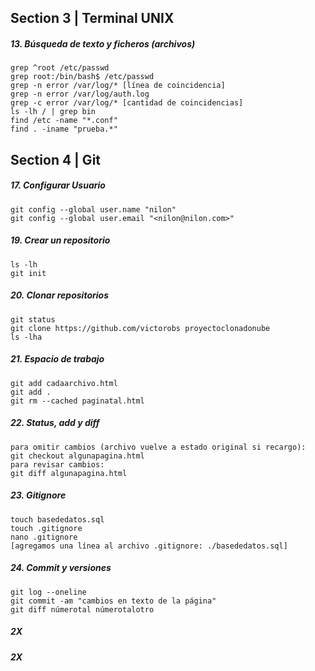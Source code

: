 ## Section 3 | Terminal UNIX

##### 13. Búsqueda de texto y ficheros (archivos)

    grep ^root /etc/passwd
    grep root:/bin/bash$ /etc/passwd
    grep -n error /var/log/* [línea de coincidencia]
    grep -n error /var/log/auth.log
    grep -c error /var/log/* [cantidad de coincidencias]
    ls -lh / | grep bin
    find /etc -name "*.conf"
    find . -iname "prueba.*"

## Section 4 | Git

##### 17. Configurar Usuario

    git config --global user.name "nilon"
    git config --global user.email "<nilon@nilon.com>"

##### 19. Crear un repositorio

    ls -lh
    git init

##### 20. Clonar repositorios

    git status
    git clone https://github.com/victorobs proyectoclonadonube
    ls -lha

##### 21. Espacio de trabajo

    git add cadaarchivo.html
    git add .
    git rm --cached paginatal.html


##### 22. Status, add y diff

    para omitir cambios (archivo vuelve a estado original si recargo):
    git checkout algunapagina.html
    para revisar cambios:
    git diff algunapagina.html

##### 23. Gitignore

    touch basededatos.sql
    touch .gitignore
    nano .gitignore
    [agregamos una línea al archivo .gitignore: ./basededatos.sql]

##### 24. Commit y versiones

    git log --oneline
    git commit -am "cambios en texto de la página"
    git diff númerotal númerotalotro


##### 2X

##### 2X



